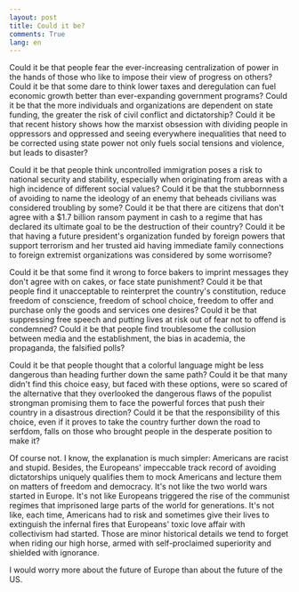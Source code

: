 ```yaml
---
layout: post
title: Could it be?
comments: True
lang: en
---
```


Could it be that people fear the ever-increasing centralization of power in the hands of those who like to impose their view of progress on others? Could it be that some dare to think lower taxes and deregulation can fuel economic growth better than ever-expanding government programs? Could it be that the more individuals and organizations are dependent on state funding, the greater the risk of civil conflict and dictatorship? Could it be that recent history shows how the marxist obsession with dividing people in oppressors and oppressed and seeing everywhere inequalities that need to be corrected using state power not only fuels social tensions and violence, but leads to disaster?

 <!--more-->

 Could it be that people think uncontrolled immigration poses a risk to national security and stability, especially when originating from areas with a high incidence of different social values? Could it be that the stubbornness of avoiding to name the ideology of an enemy that beheads civilians was considered troubling by some? Could it be that there are citizens that don't agree with a $1.7 billion ransom payment in cash to a regime that has declared its ultimate goal to be the destruction of their country? Could it be that having a future president's organization funded by foreign powers that support terrorism and her trusted aid having immediate family connections to foreign extremist organizations was considered by some worrisome?

Could it be that some find it wrong to force bakers to imprint messages they don't agree with on cakes, or face state punishment? Could it be that people find it unacceptable to reinterpret the country's constitution, reduce freedom of conscience, freedom of school choice, freedom to offer and purchase only the goods and services one desires? Could it be that suppressing free speech and putting lives at risk out of fear not to offend is condemned? Could it be that people find troublesome the collusion between media and the establishment, the bias in academia, the propaganda, the falsified polls?

Could it be that people thought that a colorful language might be less dangerous than heading further down the same path? Could it be that many didn't find this choice easy, but faced with these options, were so scared of the alternative that they overlooked the dangerous flaws of the populist strongman promising them to face the powerful forces that push their country in a disastrous direction? Could it be that the responsibility of this choice, even if it proves to take the country further down the road to serfdom, falls on those who brought people in the desperate position to make it?

Of course not. I know, the explanation is much simpler: Americans are racist and stupid. Besides, the Europeans' impeccable track record of avoiding dictatorships uniquely qualifies them to mock Americans and lecture them on matters of freedom and democracy. It's not like the two world wars started in Europe. It's not like Europeans triggered the rise of the communist regimes that imprisoned large parts of the world for generations. It's not like, each time, Americans had to risk and sometimes give their lives to extinguish the infernal fires that Europeans' toxic love affair with collectivism had started. Those are minor historical details we tend to forget when riding our high horse, armed with self-proclaimed superiority and shielded with ignorance.

I would worry more about the future of Europe than about the future of the US.
